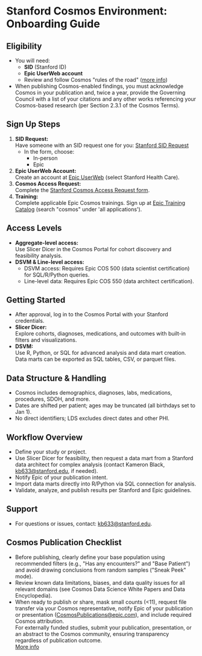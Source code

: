 # Stanford Cosmos Environment: Onboarding Guide

## Eligibility

- You will need:
  - **SID** (Stanford ID)  
  - **Epic UserWeb account**
  - Review and follow Cosmos "rules of the road" ([more info](https://galaxy.epic.com/Redirect.aspx?DocumentID=4024320&PrefDocID=113401))
- When publishing Cosmos-enabled findings, you must acknowledge Cosmos in your publication and, twice a year, provide the Governing Council with a list of your citations and any other works referencing your Cosmos-based research (per Section 2.3.1 of the Cosmos Terms).

## Sign Up Steps

1. **SID Request:**  
   Have someone with an SID request one for you: [Stanford SID Request](https://stanfordhc.service-now.com/esc)  
   - In the form, choose:  
     - In-person  
     - Epic
2. **Epic UserWeb Account:**  
   Create an account at [Epic UserWeb](http://userweb.epic.com/) (select Stanford Health Care).
3. **Cosmos Access Request:**  
   Complete the [Stanford Cosmos Access Request form](https://redcap.stanford.edu/surveys/?s=DAEFTNLWRFXTCNNK).
4. **Training:**  
   Complete applicable Epic Cosmos trainings. Sign up at [Epic Training Catalog](https://training.epic.com/CourseCatalog#/?LocationID=1&VersionID=1277&ViewID=train-tracks) (search "cosmos" under 'all applications').

## Access Levels

- **Aggregate-level access:**  
  Use Slicer Dicer in the Cosmos Portal for cohort discovery and feasibility analysis.
- **DSVM & Line-level access:**  
  - DSVM access: Requires Epic COS 500 (data scientist certification) for SQL/R/Python queries.
  - Line-level data: Requires Epic COS 550 (data architect certification).

## Getting Started

- After approval, log in to the Cosmos Portal with your Stanford credentials.
- **Slicer Dicer:**  
  Explore cohorts, diagnoses, medications, and outcomes with built-in filters and visualizations.
- **DSVM:**  
  Use R, Python, or SQL for advanced analysis and data mart creation.  
  Data marts can be exported as SQL tables, CSV, or parquet files.

## Data Structure & Handling

- Cosmos includes demographics, diagnoses, labs, medications, procedures, SDOH, and more.
- Dates are shifted per patient; ages may be truncated (all birthdays set to Jan 1).
- No direct identifiers; LDS excludes direct dates and other PHI.

## Workflow Overview

- Define your study or project.
- Use Slicer Dicer for feasibility, then request a data mart from a Stanford data architect for complex analysis (contact Kameron Black, kb633@stanford.edu, if needed).
- Notify Epic of your publication intent.
- Import data marts directly into R/Python via SQL connection for analysis.
- Validate, analyze, and publish results per Stanford and Epic guidelines.

## Support

- For questions or issues, contact: kb633@stanford.edu.

## Cosmos Publication Checklist

- Before publishing, clearly define your base population using recommended filters (e.g., "Has any encounters?" and "Base Patient") and avoid drawing conclusions from random samples ("Sneak Peek" mode).
- Review known data limitations, biases, and data quality issues for all relevant domains (see Cosmos Data Science White Papers and Data Encyclopedia).
- When ready to publish or share, mask small counts (<11), request file transfer via your Cosmos representative, notify Epic of your publication or presentation (CosmosPublications@epic.com), and include required Cosmos attribution.  
  For externally funded studies, submit your publication, presentation, or an abstract to the Cosmos community, ensuring transparency regardless of publication outcome.  
  [More info](https://galaxy.epic.com/?#Browse/page=1!68!50!100130418&from=Galaxy-Redirect)
